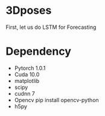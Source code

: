 # 3Dposes

First, let us do LSTM for Forecasting

# Dependency
- Pytorch   1.0.1
- Cuda 10.0
- matplotlib
- scipy
- cudnn 7
- Opencv pip install opencv-python
- h5py


